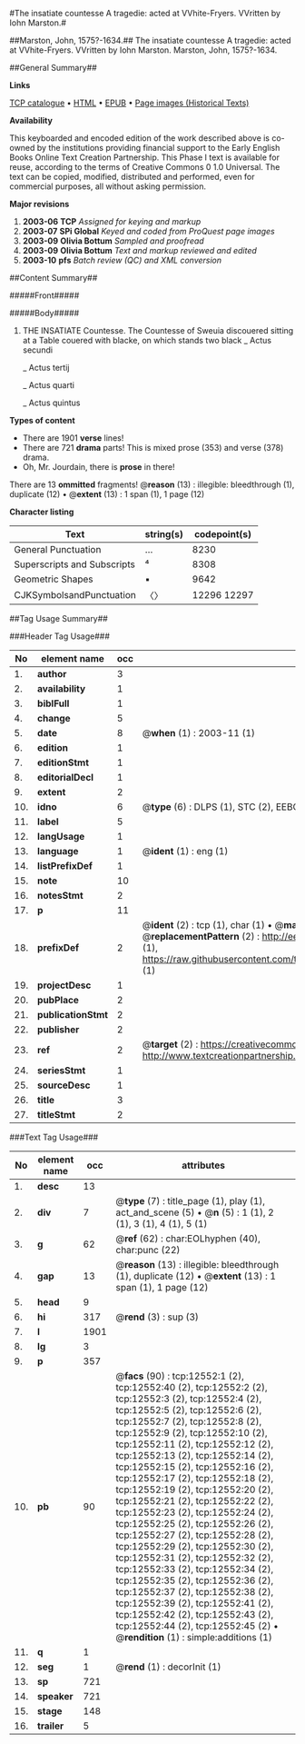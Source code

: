 #The insatiate countesse A tragedie: acted at VVhite-Fryers. VVritten by Iohn Marston.#

##Marston, John, 1575?-1634.##
The insatiate countesse A tragedie: acted at VVhite-Fryers. VVritten by Iohn Marston.
Marston, John, 1575?-1634.

##General Summary##

**Links**

[TCP catalogue](http://www.ota.ox.ac.uk/tcp/)  • 
[HTML](http://tei.it.ox.ac.uk/tcp/Texts-HTML/free/A07/A07067.html)  • 
[EPUB](http://tei.it.ox.ac.uk/tcp/Texts-EPUB/free/A07/A07067.epub) • 
[Page images (Historical Texts)](https://data.historicaltexts.jisc.ac.uk/view?pubId=eebo-99847515e&pageId=eebo-99847515e-12552-1)

**Availability**

This keyboarded and encoded edition of the
	       work described above is co-owned by the institutions
	       providing financial support to the Early English Books
	       Online Text Creation Partnership. This Phase I text is
	       available for reuse, according to the terms of Creative
	       Commons 0 1.0 Universal. The text can be copied,
	       modified, distributed and performed, even for
	       commercial purposes, all without asking permission.

**Major revisions**

1. __2003-06__ __TCP__ *Assigned for keying and markup*
1. __2003-07__ __SPi Global__ *Keyed and coded from ProQuest page images*
1. __2003-09__ __Olivia Bottum__ *Sampled and proofread*
1. __2003-09__ __Olivia Bottum__ *Text and markup reviewed and edited*
1. __2003-10__ __pfs__ *Batch review (QC) and XML conversion*

##Content Summary##

#####Front#####

#####Body#####

1. THE INSATIATE Countesse.
The Countesse of Sweuia discouered sitting at a Table couered with blacke, on which stands two black
    _ Actus secundi

    _ Actus tertij

    _ Actus quarti

    _ Actus quintus

**Types of content**

  * There are 1901 **verse** lines!
  * There are 721 **drama** parts! This is mixed prose (353) and verse (378) drama.
  * Oh, Mr. Jourdain, there is **prose** in there!

There are 13 **ommitted** fragments! 
 @__reason__ (13) : illegible: bleedthrough (1), duplicate (12)  •  @__extent__ (13) : 1 span (1), 1 page (12)

**Character listing**


|Text|string(s)|codepoint(s)|
|---|---|---|
|General Punctuation|…|8230|
|Superscripts             and Subscripts|⁴|8308|
|Geometric Shapes|▪|9642|
|CJKSymbolsandPunctuation|〈〉|12296 12297|

##Tag Usage Summary##

###Header Tag Usage###

|No|element name|occ|attributes|
|---|---|---|---|
|1.|__author__|3||
|2.|__availability__|1||
|3.|__biblFull__|1||
|4.|__change__|5||
|5.|__date__|8| @__when__ (1) : 2003-11 (1)|
|6.|__edition__|1||
|7.|__editionStmt__|1||
|8.|__editorialDecl__|1||
|9.|__extent__|2||
|10.|__idno__|6| @__type__ (6) : DLPS (1), STC (2), EEBO-CITATION (1), PROQUEST (1), VID (1)|
|11.|__label__|5||
|12.|__langUsage__|1||
|13.|__language__|1| @__ident__ (1) : eng (1)|
|14.|__listPrefixDef__|1||
|15.|__note__|10||
|16.|__notesStmt__|2||
|17.|__p__|11||
|18.|__prefixDef__|2| @__ident__ (2) : tcp (1), char (1)  •  @__matchPattern__ (2) : ([0-9\-]+):([0-9IVX]+) (1), (.+) (1)  •  @__replacementPattern__ (2) : http://eebo.chadwyck.com/downloadtiff?vid=$1&page=$2 (1), https://raw.githubusercontent.com/textcreationpartnership/Texts/master/tcpchars.xml#$1 (1)|
|19.|__projectDesc__|1||
|20.|__pubPlace__|2||
|21.|__publicationStmt__|2||
|22.|__publisher__|2||
|23.|__ref__|2| @__target__ (2) : https://creativecommons.org/publicdomain/zero/1.0/ (1), http://www.textcreationpartnership.org/docs/. (1)|
|24.|__seriesStmt__|1||
|25.|__sourceDesc__|1||
|26.|__title__|3||
|27.|__titleStmt__|2||


###Text Tag Usage###

|No|element name|occ|attributes|
|---|---|---|---|
|1.|__desc__|13||
|2.|__div__|7| @__type__ (7) : title_page (1), play (1), act_and_scene (5)  •  @__n__ (5) : 1 (1), 2 (1), 3 (1), 4 (1), 5 (1)|
|3.|__g__|62| @__ref__ (62) : char:EOLhyphen (40), char:punc (22)|
|4.|__gap__|13| @__reason__ (13) : illegible: bleedthrough (1), duplicate (12)  •  @__extent__ (13) : 1 span (1), 1 page (12)|
|5.|__head__|9||
|6.|__hi__|317| @__rend__ (3) : sup (3)|
|7.|__l__|1901||
|8.|__lg__|3||
|9.|__p__|357||
|10.|__pb__|90| @__facs__ (90) : tcp:12552:1 (2), tcp:12552:40 (2), tcp:12552:2 (2), tcp:12552:3 (2), tcp:12552:4 (2), tcp:12552:5 (2), tcp:12552:6 (2), tcp:12552:7 (2), tcp:12552:8 (2), tcp:12552:9 (2), tcp:12552:10 (2), tcp:12552:11 (2), tcp:12552:12 (2), tcp:12552:13 (2), tcp:12552:14 (2), tcp:12552:15 (2), tcp:12552:16 (2), tcp:12552:17 (2), tcp:12552:18 (2), tcp:12552:19 (2), tcp:12552:20 (2), tcp:12552:21 (2), tcp:12552:22 (2), tcp:12552:23 (2), tcp:12552:24 (2), tcp:12552:25 (2), tcp:12552:26 (2), tcp:12552:27 (2), tcp:12552:28 (2), tcp:12552:29 (2), tcp:12552:30 (2), tcp:12552:31 (2), tcp:12552:32 (2), tcp:12552:33 (2), tcp:12552:34 (2), tcp:12552:35 (2), tcp:12552:36 (2), tcp:12552:37 (2), tcp:12552:38 (2), tcp:12552:39 (2), tcp:12552:41 (2), tcp:12552:42 (2), tcp:12552:43 (2), tcp:12552:44 (2), tcp:12552:45 (2)  •  @__rendition__ (1) : simple:additions (1)|
|11.|__q__|1||
|12.|__seg__|1| @__rend__ (1) : decorInit (1)|
|13.|__sp__|721||
|14.|__speaker__|721||
|15.|__stage__|148||
|16.|__trailer__|5||
